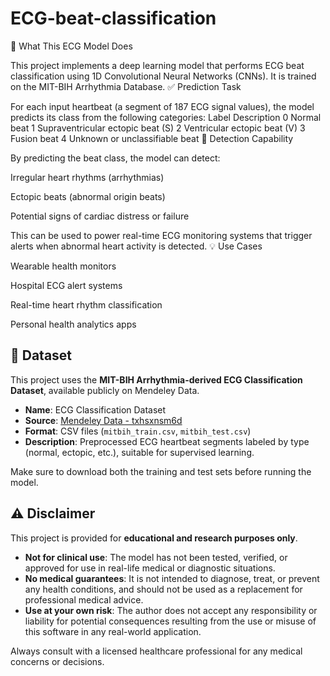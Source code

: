 # ECG-beat-classification
🧠 What This ECG Model Does

This project implements a deep learning model that performs ECG beat classification using 1D Convolutional Neural Networks (CNNs). It is trained on the MIT-BIH Arrhythmia Database.
✅ Prediction Task

For each input heartbeat (a segment of 187 ECG signal values), the model predicts its class from the following categories:
Label	Description
0	Normal beat
1	Supraventricular ectopic beat (S)
2	Ventricular ectopic beat (V)
3	Fusion beat
4	Unknown or unclassifiable beat
🚨 Detection Capability

By predicting the beat class, the model can detect:

  Irregular heart rhythms (arrhythmias)

  Ectopic beats (abnormal origin beats)

  Potential signs of cardiac distress or failure

This can be used to power real-time ECG monitoring systems that trigger alerts when abnormal heart activity is detected.
💡 Use Cases

  Wearable health monitors

  Hospital ECG alert systems

  Real-time heart rhythm classification

  Personal health analytics apps

  ## 📁 Dataset

This project uses the **MIT-BIH Arrhythmia-derived ECG Classification Dataset**, available publicly on Mendeley Data.

- **Name**: ECG Classification Dataset
- **Source**: [Mendeley Data - txhsxnsm6d](https://data.mendeley.com/datasets/txhsxnsm6d/1)
- **Format**: CSV files (`mitbih_train.csv`, `mitbih_test.csv`)
- **Description**: Preprocessed ECG heartbeat segments labeled by type (normal, ectopic, etc.), suitable for supervised learning.

Make sure to download both the training and test sets before running the model.



## ⚠️ Disclaimer

This project is provided for **educational and research purposes only**.

- **Not for clinical use**: The model has not been tested, verified, or approved for use in real-life medical or diagnostic situations.
- **No medical guarantees**: It is not intended to diagnose, treat, or prevent any health conditions, and should not be used as a replacement for professional medical advice.
- **Use at your own risk**: The author does not accept any responsibility or liability for potential consequences resulting from the use or misuse of this software in any real-world application.

Always consult with a licensed healthcare professional for any medical concerns or decisions.
